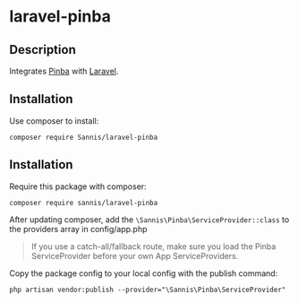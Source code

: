 # laravel-pinba

## Description

Integrates [Pinba](http://pinba.org/ "Pinba site")
with [Laravel](https://laravel.com/ "Laravel site").

## Installation

Use composer to install:

    composer require Sannis/laravel-pinba

## Installation

Require this package with composer:

    composer require sannis/laravel-pinba

After updating composer, add the `\Sannis\Pinba\ServiceProvider::class` to the providers array in config/app.php

> If you use a catch-all/fallback route, make sure you load the Pinba ServiceProvider before your own App ServiceProviders.

Copy the package config to your local config with the publish command:

    php artisan vendor:publish --provider="\Sannis\Pinba\ServiceProvider"

